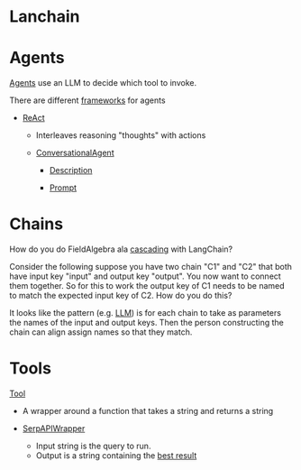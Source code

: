 # Lanchain


# Agents

[Agents](https://langchain.readthedocs.io/en/latest/modules/agents.html)
use an LLM to decide which tool to invoke.

There are different [frameworks](https://langchain.readthedocs.io/en/latest/modules/agents/agents.html) for agents

* [ReAct](https://arxiv.org/pdf/2210.03629.pdf)
   * Interleaves reasoning "thoughts" with actions

   * [ConversationalAgent](https://github.com/hwchase17/langchain/blob/master/langchain/agents/conversational/base.py)
   	  * [Description](https://langchain.readthedocs.io/en/latest/modules/agents/agents.html)

   	  * [Prompt](https://github.com/hwchase17/langchain/blob/master/langchain/agents/conversational/prompt.py)


# Chains

How do you do FieldAlgebra ala [cascading](http://docs.concurrentinc.com/cascading/4.0/userguide/ch04-tuple-fields.html#_tuple_fields) with 
LangChain?

Consider the following suppose you have two chain "C1" and "C2" that both have input key "input" and output key "output". You
now want to connect them together. So for this to work the output key of C1 needs to be named to match the expected input key of C2.
How do you do this?

It looks like the pattern (e.g. [LLM](https://github.com/hwchase17/langchain/blob/dd2a151543a8f44a25bfdd00134302d02b39c35a/langchain/chains/llm.py#L220)) 
is for each chain to take as parameters the names of the input and output keys. Then the person constructing the chain
can align assign names so that they match.

# Tools

[Tool](https://github.com/hwchase17/langchain/blob/0f0e69adce2bc7f11e5d5000e6f6fc0b921b7b0a/langchain/agents/tools.py#L9)

* A wrapper around a function that takes a string and returns a string

* [SerpAPIWrapper](https://github.com/hwchase17/langchain/blob/0f0e69adce2bc7f11e5d5000e6f6fc0b921b7b0a/langchain/serpapi.py#L69)

  * Input string is the query to run.
  * Output is a string containing the [best result](https://github.com/hwchase17/langchain/blob/0f0e69adce2bc7f11e5d5000e6f6fc0b921b7b0a/langchain/serpapi.py#L38)



